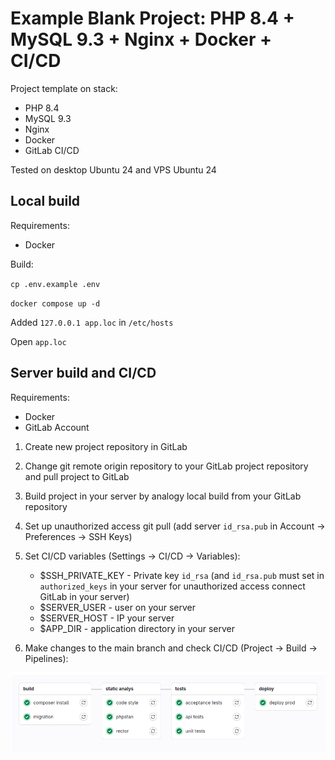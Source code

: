 # Example Blank Project: PHP 8.4 + MySQL 9.3 + Nginx + Docker + CI/CD

Project template on stack:

- PHP 8.4
- MySQL 9.3
- Nginx
- Docker
- GitLab CI/CD

Tested on desktop Ubuntu 24 and VPS Ubuntu 24

## Local build

Requirements:

- Docker

Build:

`cp .env.example .env`

`docker compose up -d`

Added `127.0.0.1 app.loc` in `/etc/hosts`

Open `app.loc`

## Server build and CI/CD

Requirements:

- Docker
- GitLab Account

1. Create new project repository in GitLab
2. Change git remote origin repository to your GitLab project repository and pull project to GitLab
3. Build project in your server by analogy local build from your GitLab repository
4. Set up unauthorized access git pull (add server `id_rsa.pub` in Account -> Preferences -> SSH Keys)
5. Set CI/CD variables (Settings -> CI/CD -> Variables):
    - $SSH_PRIVATE_KEY - Private key `id_rsa` (and `id_rsa.pub` must set in `authorized_keys` in your server for 
    unauthorized access connect GitLab in your server)
    - $SERVER_USER - user on your server
    - $SERVER_HOST - IP your server
    - $APP_DIR - application directory in your server

6. Make changes to the main branch and check CI/CD (Project -> Build -> Pipelines):

![alt_text](public/img/ci-cd.png)
